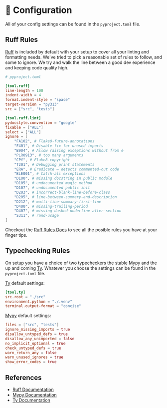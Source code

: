 # 🍧 Configuration

All of your config settings can be found in the `pyproject.toml` file.

## Ruff Rules

[Ruff] is included by default with your setup to cover all your linting and formatting needs. We've tried to pick a reasonable set of rules to follow, and some to ignore. We try and walk the line between a good dev experience and keeping code quality high.

```toml
# pyproject.toml

[tool.ruff]
line-length = 100
indent-width = 4
format.indent-style = "space"
target-version = "py313"
src = ["src", "tests"]

[tool.ruff.lint]
pydocstyle.convention = "google"
fixable = ["ALL"]
select = ["ALL"]
ignore = [
    "FA102", # Flake8-future-annotations
    "F401", # Disable fix for unused imports
    "B904", # Allow raising exceptions without from e
    "PLR0913", # too many arguments
    "CPY", # Flake8-copyright
    "T201", # Debugging print statements
    "ERA", # Eradicate – detects commented-out code
    "BLE001", # Catch-all exceptions
    "D100", # missing docstring in public module
    "D105", # undocumented magic method
    "D107", # undocumented public init
    "D203", # incorrect-blank-line-before-class
    "D205", # line-between-summary-and-description
    "D212", # multi-line-summary-first-line
    "D400", # missing-trailing-period
    "D407", # missing-dashed-underline-after-section
    "S311", # rand-usage
]
```

Checkout the [Ruff Rules Docs] to see all the posible rules you have at your finger tips.

## Typechecking Rules

On setup you have a choice of two typecheckers the stable [Mypy] and the up and coming [Ty]. Whatever you choose the settings can be found in the `pyproject.toml` file.

[Ty] default settings:

```toml
[tool.ty]
src.root = "./src"
environment.python = "./.venv"
terminal.output-format = "concise"
```

[Mypy] default settings:

```toml
files = ["src", "tests"]
ignore_missing_imports = true
disallow_untyped_defs = true
disallow_any_unimported = false
no_implicit_optional = true
check_untyped_defs = true
warn_return_any = false
warn_unused_ignores = true
show_error_codes = true
```

## References

- [Ruff Documentation](https://astral.sh/ruff)
- [Mypy Documentation](https://mypy.readthedocs.io/en/stable/getting_started.html)
- [Ty Documentation](https://github.com/astral-sh/ty)

[Mypy]: https://mypy.readthedocs.io/en/stable/getting_started.html
[Ty]: https://github.com/astral-sh/ty
[Ruff]: https://astral.sh/ruff
[Ruff Rules Docs]: https://docs.astral.sh/ruff/rules/
